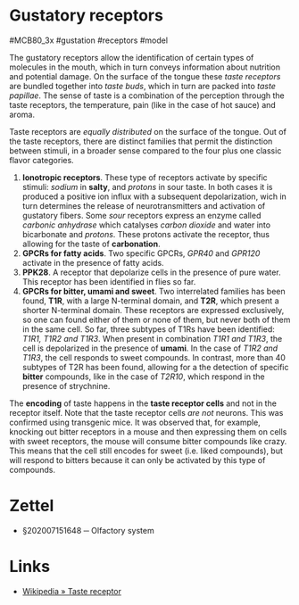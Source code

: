 # Gustatory receptors
#MCB80_3x #gustation #receptors #model

The gustatory receptors allow the identification of certain types of molecules in the mouth, which in turn conveys information about nutrition and potential damage. On the surface of the tongue these _taste receptors_ are bundled together into _taste buds_, which in turn are packed into _taste papillae_. The sense of taste is a combination of the perception through the taste receptors, the temperature, pain (like in the case of hot sauce) and aroma.

Taste receptors are _equally distributed_ on the surface of the tongue. Out of the taste receptors, there are distinct families that permit the distinction between stimuli, in a broader sense compared to the four plus one classic flavor categories.

1. **Ionotropic receptors**. These type of receptors activate by specific stimuli: _sodium_ in **salty**, and _protons_ in sour taste. In both cases it is produced a positive ion influx with a subsequent depolarization, wich in turn determines the release of neurotransmitters and activation of gustatory fibers. Some _sour_ receptors express an enzyme called _carbonic anhydrase_ which catalyses _carbon dioxide_ and water into bicarbonate and _protons_. These protons activate the receptor, thus allowing for the taste of **carbonation**.
2. **GPCRs for fatty acids**. Two specific GPCRs, _GPR40_ and _GPR120_ activate in the presence of fatty acids.
3. **PPK28**. A receptor that depolarize cells in the presence of pure water. This receptor has been identified in flies so far.
4. **GPCRs for bitter, umami and sweet**. Two interrelated families has been found, **T1R**, with a large N-terminal domain, and **T2R**, which present a shorter N-terminal domain. These receptors are expressed exclusively, so one can found either of them or none of them, but never both of them in the same cell. So far, three subtypes of T1Rs have been identified: _T1R1, T1R2 and T1R3_. When present in combination _T1R1 and T1R3_, the cell is depolarized in the presence of **umami**. In the case of _T1R2 and T1R3_, the cell responds to sweet compounds. In contrast, more than 40 subtypes of T2R has been found, allowing for a the detection of specific **bitter** compounds, like in the case of _T2R10_, which respond in the presence of strychnine.

The **encoding** of taste happens in the **taste receptor cells** and not in the receptor itself. Note that the taste receptor cells _are not_ neurons. This was confirmed using transgenic mice. It was observed that, for example, knocking out bitter receptors in a mouse and then expressing them on cells with sweet receptors, the mouse will consume bitter compounds like crazy. This means that the cell still encodes for sweet (i.e. liked compounds), but will respond to bitters because it can only be activated by this type of compounds.

# Zettel

- §202007151648 ─ Olfactory system

# Links

- [Wikipedia » Taste receptor](https://en.wikipedia.org/wiki/Taste_receptor)